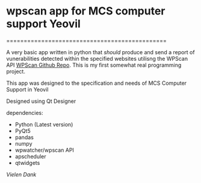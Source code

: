 # wpscan app for MCS computer support Yeovil

==============================================

A very basic app written in python that *should* produce and send a report of vunerabilities detected within the specified websites utilisng the WPScan API [WPScan Github Repo](https://github.com/wpscanteam/wpscan). This is my first somewhat real programming project.

This app was designed to the specification and needs of MCS Computer Support in Yeovil

Designed using Qt Designer 

dependencies:

- Python (Latest version)     
- PyQt5 
- pandas
- numpy 
- wpwatcher/wpscan API  
- apscheduler 
- qtwidgets


*Vielen Dank*
